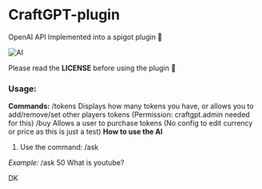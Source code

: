 # CraftGPT-plugin
OpenAI API Implemented into a spigot plugin 🚀

![AI](https://s10.gifyu.com/images/ezgif.com-video-to-gif55f7852a2d9d28fd.gif)

Please read the **LICENSE** before using the plugin 🤗

### Usage:
**Commands:**
/tokens Displays how many tokens you have, or allows you to add/remove/set other players tokens (Permission: craftgpt.admin needed for this)
/buy Allows a user to purchase tokens (No config to edit currency or price as this is just a test)
**How to use the AI**
1. Use the command: /ask <Token amount> <Question>

*Example:* /ask 50 What is youtube?

DK
